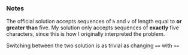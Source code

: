 ### Notes
The official solution accepts sequences of `h` and `v` of length equal to **or greater than** five. My solution only accepts sequences of **exactly** five characters, since this is how I originally interpreted the problem.

Switching between the two solution is as trivial as changing `==` with `>=`